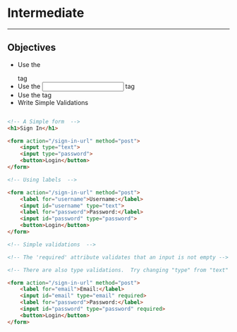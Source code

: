 # Intermediate

**********************************************

## Objectives

* Use the <form></form> tag
* Use the <input> tag
* Use the <label></label> tag
* Write Simple Validations

```html

<!-- A Simple form  -->
<h1>Sign In</h1>

<form action="/sign-in-url" method="post">
    <input type="text">
    <input type="password">
    <button>Login</button>
</form>

<!-- Using labels  -->

<form action="/sign-in-url" method="post">
    <label for="username">Username:</label>
    <input id="username" type="text">
    <label for="password">Password:</label>
    <input id="password" type="password">
    <button>Login</button>
</form>

<!-- Simple validations  -->

<!-- The 'required' attribute validates that an input is not empty -->

<!-- There are also type validations.  Try changing "type" from "text" to "email" -->

<form action="/sign-in-url" method="post">
    <label for="email">Email:</label>
    <input id="email" type="email" required>
    <label for="password">Password:</label>
    <input id="password" type="password" required>
    <button>Login</button>
</form>





  ```
